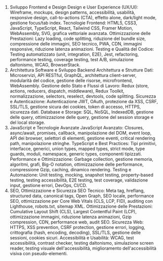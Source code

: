 1. Sviluppo Frontend e Design
Design e User Experience (UX/UI): Wireframe, mockups, design patterns, accessibilità, usabilità, responsive design, call-to-actions (CTA), effetto alone, dark/light mode, gestione focus/tab index.
Tecnologie Frontend: HTML5, CSS3, JavaScript, TypeScript, React, Tailwind CSS, Framer Motion, WebAssembly, SVG, grafica vettoriale avanzata.
Ottimizzazione delle Prestazioni: Lazy loading, code splitting, riduzione del bundle size, compressione delle immagini, SEO tecnico, PWA, CDN, immagini responsive, riduzione latenza animazioni.
Testing e Qualità del Codice: Testing automatizzato (unit, integration, E2E), Jest, refactoring, performance testing, coverage testing, test A/B, simulazione daltonismo, WCAG, BrowserStack.
2. Architettura Software e Sviluppo Backend
Architettura e Strutture Dati: Microservizi, API RESTful, GraphQL, architettura client-server, modularità del codice, gestione delle risorse, microfrontend, WebAssembly.
Gestione dello Stato e Flussi di Lavoro: Redux (store, actions, reducers, dispatch, middleware), Redux Toolkit, normalizzazione, selectors, reselect, devtools, code splitting.
Sicurezza e Autenticazione: Autenticazione JWT, OAuth, protezione da XSS, CSRF, SSL/TLS, gestione sicura dei cookies, token di accesso, HTTPS, sicurezza dati.
Database e Storage: SQL, NoSQL, IndexedDB, gestione delle query, ottimizzazione delle query, gestione del session storage e del local storage.
3. JavaScript e Tecnologie Avanzate
JavaScript Avanzato: Closures, async/await, promises, callback, manipolazione del DOM, event loop, API dei browser, selettori di elementi, gestione eventi, critical rendering path, manipolazione stringhe.
TypeScript e Best Practices: Tipi primitivi, interfacce, generici, union types, mapped types, strict mode, type guards, moduli, namespace, generic types, componenti tipizzati.
Performance e Ottimizzazione: Garbage collection, gestione memoria, algoritmi, grafi, Big-O notation, ottimizzazione delle performance, compressione Gzip, caching, dinamico rendering.
Testing e Automazione: Unit testing, mocking, snapshot testing, property-based testing, testing accessibilità, E2E testing, test coverage, validazione input, gestione errori, DevOps, CI/CD.
4. SEO, Ottimizzazione e Sicurezza
SEO Tecnico: Meta tag, hreflang, structured data, canonical tags, Open Graph, SEO locale, performance SEO, ottimizzazione per Core Web Vitals (CLS, LCP, FID), auditing con Lighthouse, robots.txt, sitemap XML.
Ottimizzazione delle Prestazioni: Cumulative Layout Shift (CLS), Largest Contentful Paint (LCP), ottimizzazione immagini, riduzione latenza animazioni, Gzip compression, CDN, performance web, audit SEO.
Sicurezza Web: HTTPS, XSS prevention, CSRF protection, gestione errori, logging, crittografia (hash, encoding, decoding), SSL/TLS, gestione delle sessioni, cookies sicuri.
Accessibilità e Usabilità: WCAG, test accessibilità, contrast checker, testing daltonismo, simulazione screen reader, testing visuale dell'accessibilità, miglioramento dell'accessibilità visiva con pseudo-elementi.
